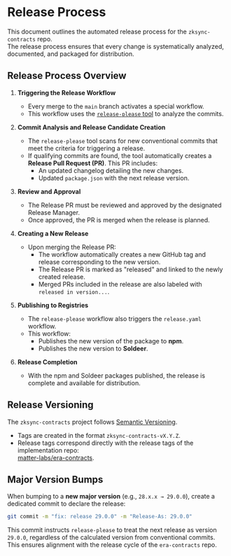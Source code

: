 # Release Process

This document outlines the automated release process for the `zksync-contracts` repo.  
The release process ensures that every change is systematically analyzed, documented, and packaged for distribution.

## Release Process Overview

1. **Triggering the Release Workflow**
    - Every merge to the `main` branch activates a special workflow.
    - This workflow uses the [`release-please` tool](https://github.com/googleapis/release-please) to analyze the commits.

2. **Commit Analysis and Release Candidate Creation**
    - The `release-please` tool scans for new conventional commits that meet the criteria for triggering a release.
    - If qualifying commits are found, the tool automatically creates a **Release Pull Request (PR)**. This PR includes:
        - An updated changelog detailing the new changes.
        - Updated `package.json` with the next release version.

3. **Review and Approval**
    - The Release PR must be reviewed and approved by the designated Release Manager.
    - Once approved, the PR is merged when the release is planned.

4. **Creating a New Release**
    - Upon merging the Release PR:
        - The workflow automatically creates a new GitHub tag and release corresponding to the new version.
        - The Release PR is marked as "released" and linked to the newly created release.
        - Merged PRs included in the release are also labeled with `released in version...`.

5. **Publishing to Registries**
    - The `release-please` workflow also triggers the `release.yaml` workflow.
    - This workflow:
        - Publishes the new version of the package to **npm**.
        - Publishes the new version to **Soldeer**.

6. **Release Completion**
    - With the npm and Soldeer packages published, the release is complete and available for distribution.

## Release Versioning

The `zksync-contracts` project follows [Semantic Versioning](https://semver.org/).

- Tags are created in the format `zksync-contracts-vX.Y.Z`.  
- Release tags correspond directly with the release tags of the implementation repo:  
  [matter-labs/era-contracts](https://github.com/matter-labs/era-contracts).

## Major Version Bumps

When bumping to a **new major version** (e.g., `28.x.x → 29.0.0`), create a dedicated commit to declare the release:

```bash
git commit -m "fix: release 29.0.0" -m "Release-As: 29.0.0"
```

This commit instructs `release-please` to treat the next release as version `29.0.0`, regardless of the calculated version from conventional commits.
This ensures alignment with the release cycle of the `era-contracts` repo.
